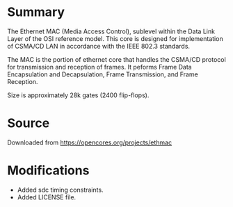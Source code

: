 # Summary

The Ethernet MAC (Media Access Control), sublevel within the Data Link Layer of the OSI reference model. This core is designed for implementation of CSMA/CD LAN in accordance with the IEEE 802.3 standards.

The MAC is the portion of ethernet core that handles the CSMA/CD protocol for transmission and reception of frames. It peforms Frame Data Encapsulation and Decapsulation, Frame Transmission, and Frame Reception.

Size is approximately 28k gates (2400 flip-flops). 

# Source

Downloaded from https://opencores.org/projects/ethmac

# Modifications

- Added sdc timing constraints.
- Added LICENSE file.
